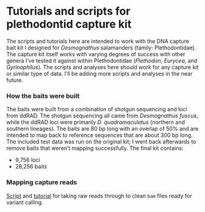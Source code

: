 # Tutorials and scripts for plethodontid capture kit

The scripts and tutorials here are intended to work with the DNA capture bait kit I designed for *Desmognathus* salamanders (family: Plethodontidae). The capture kit itself works with varying degrees of success with other genera I’ve tested it against within Plethodontidae (*Plethodon*, *Eurycea*, and *Gyrinophilus*). The scripts and analyses here should work for any capture kit or similar type of data.  I’ll be adding more scripts and analyses in the near future.

### How the baits were built
The baits were built from a combination of shotgun sequencing and loci from ddRAD. The shotgun sequencing all came from *Desmognathus fuscus*, while the ddRAD loci were primarily *D. quadramaculatus* (northern and southern lineages). The baits are 80 bp long with an overlap of 50% and are intended to map back to reference sequences that are about 300 bp long. The included test data was run on the original kit; I went back afterwards to remove baits that weren’t mapping successfully. The final kit contains:
- 9,756 loci
- 28,256 baits

### Mapping capture reads
[Script](https://github.com/karajones/tutorials/blob/master/scripts/capture_read_mapping.txt) and [tutorial](https://github.com/karajones/tutorials/blob/master/read_mapping.md) for taking raw reads through to clean `bam` files ready for variant calling.
